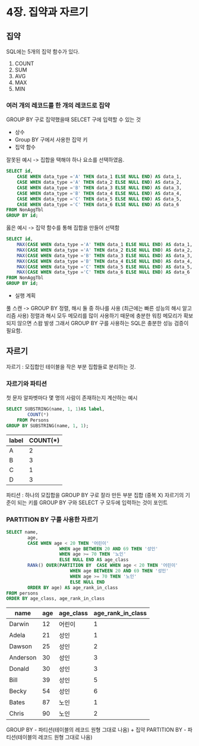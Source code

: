 # 4장. 집약과 자르기

## 집약

SQL에는 5개의 집약 함수가 있다.

1. COUNT
2. SUM
3. AVG
4. MAX
5. MIN

### 여러 개의 레코드를 한 개의 레코드로 집약

GROUP BY 구로 집약했을때 SELCET 구에 입력할 수 있는 것
- 상수
- Group BY 구에서 사용한 집약 키
- 집약 함수

잘못된 예시 -> 집합을 택해야 하나 요소를 선택하였음.
```sql
SELECT id,
    CASE WHEN data_type ='A' THEN data_1 ELSE NULL END) AS data_1,
    CASE WHEN data_type ='A' THEN data_2 ELSE NULL END) AS data_2,
    CASE WHEN data_type ='B' THEN data_3 ELSE NULL END) AS data_3,
    CASE WHEN data_type ='B' THEN data_4 ELSE NULL END) AS data_4,
    CASE WHEN data_type ='C' THEN data_5 ELSE NULL END) AS data_5,
    CASE WHEN data_type ='C' THEN data_6 ELSE NULL END) AS data_6
FROM NonAggTbl
GROUP BY id;
```

옳은 예시 -> 집약 함수를 통해 집합을 만들어 선택함
```sql
SELECT id,
    MAX(CASE WHEN data_type ='A' THEN data_1 ELSE NULL END) AS data_1,
    MAX(CASE WHEN data_type ='A' THEN data_2 ELSE NULL END) AS data_2,
    MAX(CASE WHEN data_type ='B' THEN data_3 ELSE NULL END) AS data_3,
    MAX(CASE WHEN data_type ='B' THEN data_4 ELSE NULL END) AS data_4,
    MAX(CASE WHEN data_type ='C' THEN data_5 ELSE NULL END) AS data_5,
    MAX(CASE WHEN data_type ='C' THEN data_6 ELSE NULL END) AS data_6
FROM NonAggTbl
GROUP BY id;
```

- 실행 계획

풀 스캔 -> GROUP BY
정렬, 해시 둘 중 하나를 사용 (최근에는 빠른 성능의 해시 알고리즘 사용)
정렬과 해시 모두 메모리를 많이 사용하기 때문에 충분한 워킹 메모리가 확보되지 않으면 스왑 발생
그래서 GROUP BY 구를 사용하는 SQL은 충분한 성능 검증이 필요함.

## 자르기

자르기 : 모집합인 테이블을 작은 부분 집합들로 분리하는 것.

### 자르기와 파티션

첫 문자 알파벳마다 몇 명의 사람이 존재하는지 계산하는 예시
```sql
SELECT SUBSTRING(name, 1, 1)AS label,
        COUNT(*)
    FROM Persons
GROUP BY SUBSTRING(name, 1, 1);
```

| label | COUNT(*) |
|-------|----------|
| A     | 2        |
| B     | 3        |
| C     | 1        |
| D     | 3        |

파티션 : 하나의 모집합을 GROUP BY 구로 잘라 만든 부분 집합 (중복 X)
자르기의 기준이 되는 키를 GROUP BY 구와 SELECT 구 모두에 입력하는 것이 포인트

### PARTITION BY 구를 사용한 자르기

```sql
SELECT name,
        age,
        CASE WHEN age < 20 THEN '어린이'
                    WHEN age BETWEEN 20 AND 69 THEN '성인'
                    WHEN age >= 70 THEN '노인'
                    ELSE NULL END AS age_class
        RANk() OVER(PARTITION BY  CASE WHEN age < 20 THEN '어린이'
                        WHEN age BETWEEN 20 AND 69 THEN '성인'
                        WHEN age >= 70 THEN '노인'
                        ELSE NULL END
        ORDER BY age) AS age_rank_in_class
FROM persons
ORDER BY age_class, age_rank_in_class 
```

| name     | age | age_class | age_rank_in_class |
|----------|-----|---|-------------------|
| Darwin   | 12  | 어린이 | 1                 |
| Adela    | 21  | 성인 | 1                 |
| Dawson   | 25  | 성인 | 2                 |
| Anderson | 30  | 성인 | 3                 |
| Donald   | 30  | 성인 | 3                 |
| Bill     | 39  | 성인 | 5                 |
| Becky    | 54  | 성인 | 6                 |
| Bates    | 87  | 노인 | 1                 |
| Chris    | 90  | 노인 | 2                 |

GROUP BY - 파티션(테이블의 레코드 원형 그대로 나옴) + 집약
PARTITION BY - 파티션(테이블의 레코드 원형 그대로 나옴)